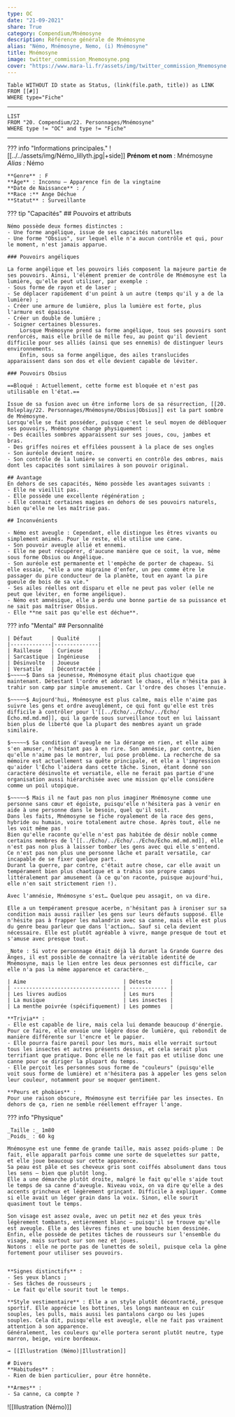 ```yaml
---
type: OC
date: "21-09-2021"
share: True
category: Compendium/Mnémosyne
description: Référence générale de Mnémosyne
alias: "Némo, Mnémosyne, Nemo, (i) Mnémosyne"
title: Mnémosyne
image: twitter_commission_Mnemosyne.png
cover: "https://www.mara-li.fr/assets/img/twitter_commission_Mnemosyne.png"
---
```

```dataview
Table WITHOUT ID state as Status, (link(file.path, title)) as LINK 
FROM [[#]]
WHERE type="Fiche"
```


---
```dataview
LIST 
FROM "20. Compendium/22. Personnages/Mnémosyne"
WHERE type != "OC" and type != "Fiche"
```

---
??? info "Informations principales."
	 ![[../../assets/img/Némo_lillyth.jpg|+side]]
	**Prénom et nom** : Mnémosyne
	_Alias :_ Némo
	
	**Genre** : F
	**Âge** : Inconnu — Apparence fin de la vingtaine
	**Date de Naissance** : /
	**Race :** Ange Déchue
	**Statut** : Surveillante

??? tip "Capacités"
	## Pouvoirs et attributs
	
	Némo possède deux formes distinctes :
	- Une forme angélique, issue de ses capacités naturelles
	- Une forme "Obsius", sur lequel elle n'a aucun contrôle et qui, pour le moment, n'est jamais apparue.
	
	### Pouvoirs angéliques
	
	La forme angélique et les pouvoirs liés composent la majeure partie de ses pouvoirs. Ainsi, l'élément premier de contrôle de Mnémosyne est la lumière, qu'elle peut utiliser, par exemple :
	- Sous forme de rayon et de laser ;
	- Se déplacer rapidement d'un point à un autre (temps qu'il y a de la lumière) ;
	- Créer une armure de lumière, plus la lumière est forte, plus l'armure est épaisse.
	- Créer un double de lumière ;
	- Soigner certaines blessures.
	    Lorsque Mnémosyne prend sa forme angélique, tous ses pouvoirs sont renforcés, mais elle brille de mille feu, au point qu'il devient difficile pour ses alliés (ainsi que ses ennemis) de distinguer leurs environnements.
	    Enfin, sous sa forme angélique, des ailes translucides apparaissent dans son dos et elle devient capable de léviter.
	
	### Pouvoirs Obsius
	
	==Bloqué : Actuellement, cette forme est bloquée et n'est pas utilisable en l'état.==
	
	Issue de sa fusion avec un être informe lors de sa résurrection, [[20. Roleplay/22. Personnages/Mnémosyne/Obsius|Obsius]] est la part sombre de Mnémosyne.
	Lorsqu'elle se fait posséder, puisque c'est le seul moyen de débloquer ses pouvoirs, Mnémosyne change physiquement :
	- Des écailles sombres apparaissent sur ses joues, cou, jambes et bras.
	- Des griffes noires et effilées poussent à la place de ses ongles
	- Son auréole devient noire.
	- Son contrôle de la lumière se converti en contrôle des ombres, mais dont les capacités sont similaires à son pouvoir original.
	
	## Avantage
	En dehors de ses capacités, Némo possède les avantages suivants : 
	- Elle ne vieillit pas.
	- Elle possède une excellente régénération ;
	- Elle connait certaines magies en dehors de ses pouvoirs naturels, bien qu'elle ne les maîtrise pas.
	
	## Inconvénients
	
	- Némo est aveugle : Cependant, elle distingue les êtres vivants ou simplement animés. Pour le reste, elle utilise une cane.
	- Son pouvoir aveugle allié et ennemi.
	- Elle ne peut récupérer, d'aucune manière que ce soit, la vue, même sous forme Obsius ou Angélique.
	- Son auréole est permanente et l'empêche de porter de chapeau. Si elle essaie, "elle a une migraine d'enfer, un peu comme être le passager du pire conducteur de la planète, tout en ayant la pire gueule de bois de sa vie."
	- Ses ailes réelles ont disparu et elle ne peut pas voler (elle ne peut que léviter, en forme angélique).
	- Némo est amnésique, elle a perdu une bonne partie de sa puissance et ne sait pas maîtriser Obsius.
	- Elle **ne sait pas qu'elle est déchue**.

??? info "Mental"
	## Personnalité
	
	| Défaut      | Qualité      |
	|-------------|--------------|
	| Railleuse   | Curieuse     |
	| Sarcastique | Ingénieuse   |
	| Désinvolte  | Joueuse      |
	| Versatile   | Décontractée |
	$~~~~~$ Dans sa jeunesse, Mnémosyne était plus chaotique que maintenant. Détestant l'ordre et adorant le chaos, elle n'hésita pas à trahir son camp par simple amusement. Car l'ordre des choses l'ennuie.
	
	$~~~~~$ Aujourd'hui, Mnémosyne est plus calme, mais elle n'aime pas suivre les gens et ordre aveuglément, ce qui font qu'elle est très difficile à contrôler pour l'[[../Echo/../Echo/../Echo/Écho.md.md.md]], qui la garde sous surveillance tout en lui laissant bien plus de liberté que la plupart des membres ayant un grade similaire.
	
	$~~~~~$ Sa condition d'aveugle ne la dérange en rien, et elle aime s'en amuser, n'hésitant pas à en rire. Son amnésie, par contre, bien qu'elle n'aime pas le montrer, lui pose problème. La recherche de sa mémoire est actuellement sa quête principale, et elle a l'impression qu'aider l'Écho l'aidera dans cette tâche. Sinon, étant donné son caractère désinvolte et versatile, elle ne ferait pas partie d'une organisation aussi hiérarchisée avec une mission qu'elle considère comme un poil utopique.
	
	$~~~~~$ Mais il ne faut pas non plus imaginer Mnémosyne comme une personne sans cœur et égoïste, puisqu'elle n'hésitera pas à venir en aide à une personne dans le besoin, quel qu'il soit.
	Dans les faits, Mnémosyne se fiche royalement de la race des gens, hybride ou humain, voire totalement autre chose. Après tout, elle ne les voit même pas !
	Bien qu'elle raconte qu'elle n'est pas habitée de désir noble comme certains membres de l'[[../Echo/../Echo/../Echo/Écho.md.md.md]], elle n'est pas non plus à laisser tomber les gens avec qui elle s'entend. Ce n'est pas non plus une personne lâche et paraît versatile, car incapable de se fixer quelque part.
	Durant la guerre, par contre, c'était autre chose, car elle avait un tempérament bien plus chaotique et a trahis son propre camps littéralement par amusement (à ce qu'on raconte, puisque aujourd'hui, elle n'en sait strictement rien !).
	
	Avec l'amnésie, Mnémosyne s'est… Quelque peu assagit, on va dire.
	
	Elle a un tempérament presque acerbe, n'hésitant pas à ironiser sur sa condition mais aussi railler les gens sur leurs défauts supposé. Elle n'hésite pas à frapper les malandrin avec sa canne, mais elle est plus du genre beau parleur que dans l'action…. Sauf si cela devient nécessaire. Elle est plutôt agréable à vivre, mange presque de tout et s'amuse avec presque tout.
	
	_Note : Si votre personnage était déjà là durant la Grande Guerre des Anges, il est possible de connaître la véritable identité de Mnémosyne, mais le lien entre les deux personnes est difficile, car elle n'a pas la même apparence et caractère._
	
	| Aime                               | Déteste      |
	| ---------------------------------- | ------------ |
	| Les livres audios                  | Les murs     |
	| La musique                         | Les insectes |
	| La menthe poivrée (spécifiquement) | Les pommes   |
	
	**Trivia** :
	- Elle est capable de lire, mais cela lui demande beaucoup d'énergie. Pour ce faire, elle envoie une légère dose de lumière, qui rebondit de manière différente sur l'encre et le papier.
	- Elle pourra faire pareil pour les murs, mais elle verrait surtout tous les insectes et autres présents dessus, et cela serait plus terrifiant que pratique. Donc elle ne le fait pas et utilise donc une canne pour se diriger la plupart du temps.
	- Elle perçoit les personnes sous forme de "couleurs" (puisqu'elle voit sous forme de lumière) et n'hésitera pas à appeler les gens selon leur couleur, notamment pour se moquer gentiment.
	
	**Peurs et phobies** :
	Pour une raison obscure, Mnémosyne est terrifiée par les insectes. En dehors de ça, rien ne semble réellement effrayer l'ange.

??? info "Physique"
	
	_Taille :_ 1m80
	_Poids_ : 60 kg
	
	Mnémosyne est une femme de grande taille, mais assez poids-plume : De fait, elle apparaît parfois comme une sorte de squelettes sur patte, et elle joue beaucoup sur cette apparence. 
	Sa peau est pâle et ses cheveux gris sont coiffés absolument dans tous les sens — bien que plutôt long. 
	Elle a une démarche plutôt droite, malgré le fait qu'elle s'aide tout le temps de sa canne d'aveugle. Niveau voix, on va dire qu'elle a des accents grincheux et légèrement grinçant. Difficile à expliquer. Comme si elle avait un léger grain dans la voix. Sinon, elle sourit quasiment tout le temps.
	
	Son visage est assez ovale, avec un petit nez et des yeux très légèrement tombants, entièrement blanc — puisqu'il se trouve qu'elle est aveugle. Elle a des lèvres fines et une bouche bien dessinée. Enfin, elle possède de petites tâches de rousseurs sur l'ensemble du visage, mais surtout sur son nez et joues. 
	Notons : elle ne porte pas de lunettes de soleil, puisque cela la gêne fortement pour utiliser ses pouvoirs. 
	
	
	**Signes distinctifs** : 
	- Ses yeux blancs ; 
	- Ses tâches de rousseurs ;
	- Le fait qu'elle sourit tout le temps. 
	
	**Style vestimentaire** : Elle a un style plutôt décontracté, presque sportif. Elle apprécie les bottines, les longs manteaux en cuir souples, les pulls, mais aussi les pantalons cargo ou les jupes souples. Cela dit, puisqu'elle est aveugle, elle ne fait pas vraiment attention à son apparence. 
	Généralement, les couleurs qu'elle portera seront plutôt neutre, type marron, beige, voire bordeaux. 
	
	→ [[Illustration (Némo)|Illustration]]
	
	# Divers
	**Habitudes** :
	- Rien de bien particulier, pour être honnête.
	
	**Armes** :
	- Sa canne, ca compte ?


![[Illustration (Némo)]]